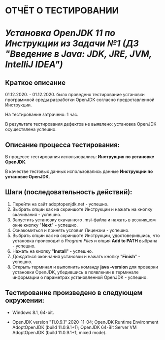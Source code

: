 # **ОТЧЁТ О ТЕСТИРОВАНИИ**
# *Установка OpenJDK 11 по Инструкции из Задачи №1 (ДЗ "Введение в Java: JDK, JRE, JVM, IntelliJ IDEA")*
## **Краткое описание**

01.12.2020. - 01.12.2020. было проведено тестирование установки программной среды разработки OpenJDK согласно предоставленной Инструкции.

На тестирование затрачено: 1 час.

В результате тестирования дефектов не выявлено: установка OpenJDK осуществлена успешно.

## **Описание процесса тестирования:**

В процессе тестирования использовались: **Инструкция по установке OpenJDK**.

В качестве тестовых данных использовались данные **Инструкции по установке OpenJDK**.

## **Шаги (последовательность действий):**
1. Перейти на сайт adoptopenjdk.net - успешно.
2. Выбрать опции как на скриншоте Инструкции и нажать на кнопку скачивания - успешно.
3. Запустить установку скачанного .msi-файла и нажать в возникшем окне кнопку "**Next**" - успешно.
4. Ознакомиться и принять условия Лицензии - успешно.
5. Выбрать опции как на скриншоте Инструкции, удостоверившись, что установка происходит в *Program Files* и опция **Add to PATH** выбрана - успешно.
6. Нажать на кнопку "**Install**" - успешно.
7. Дождаться окончания установки и нажать кнопку "**Finish**" - успешно.
8. Открыть терминал и выполнить команду **java -version** для проверки установки OpenJDK, убедившись в появлении в терминале информации о параметрах установленной OpenJDK - успешно.

## **Тестирование произведено в следующем окружении:**

* Windows 8.1, 64-bit.

* OpenJDK version "11.0.9.1" 2020-11-04;
OpenJDK Runtime Environment AdoptOpenJDK (build 11.0.9.1+1);
OpenJDK 64-Bit Server VM AdoptOpenJDK (build 11.0.9.1+1, mixed mode).